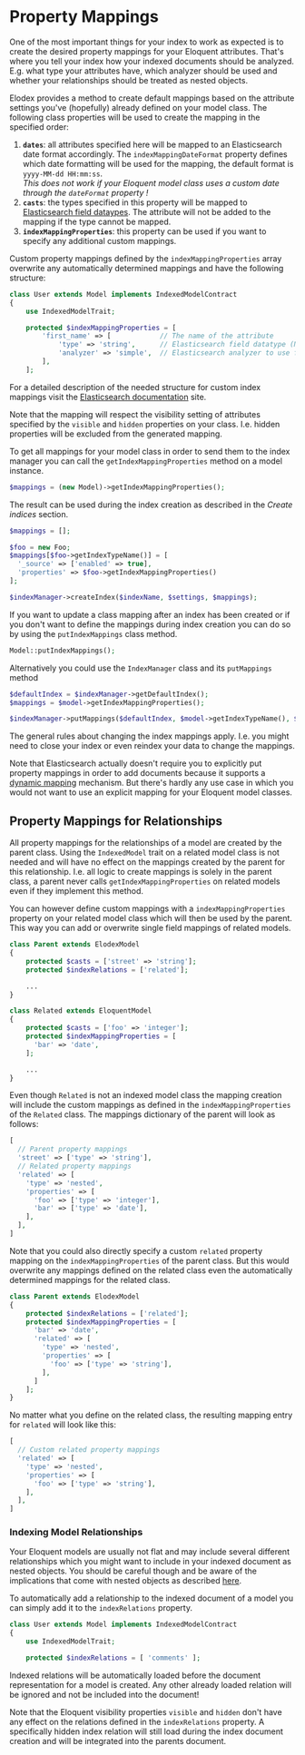 # Property Mappings
One of the most important things for your index to work as expected is to create the desired property mappings for your Eloquent attributes.
That's where you tell your index how your indexed documents should be analyzed. E.g. what type your attributes have, which analyzer should be used and whether your relationships should be treated as nested objects.

Elodex provides a method to create default mappings based on the attribute settings you've (hopefully) already defined on your model class.
The following class properties will be used to create the mapping in the specified order:

1. **`dates`**: all attributes specified here will be mapped to an Elasticsearch date format accordingly. The `indexMappingDateFormat` property defines which date formatting will be used for the mapping, the default format is `yyyy-MM-dd HH:mm:ss`.  
*This does not work if your Eloquent model class uses a custom date through the `dateFormat` property !*
2. **`casts`**: the types specified in this property will be mapped to [Elasticsearch field dataypes][Elasticsearch field datatypes]. The attribute will not be added to the mapping if the type cannot be mapped.
3. **`indexMappingProperties`**: this property can be used if you want to specify any additional custom mappings.

Custom property mappings defined by the `indexMappingProperties` array overwrite any automatically determined mappings and have the following structure:
```php
class User extends Model implements IndexedModelContract
{
    use IndexedModelTrait;

    protected $indexMappingProperties = [
        'first_name' => [            // The name of the attribute
            'type' => 'string',      // Elasticsearch field datatype (NOT the PHP data type!)
            'analyzer' => 'simple',  // Elasticsearch analyzer to use for this field
        ],
    ];
```
For a detailed description of the needed structure for custom index mappings visit the [Elasticsearch documentation][Elasticsearch mapping] site.

Note that the mapping will respect the visibility setting of attributes specified by the `visible` and `hidden` properties on your class.
I.e. hidden properties will be excluded from the generated mapping.

To get all mappings for your model class in order to send them to the index manager you can call the `getIndexMappingProperties` method on a model instance.
```php
$mappings = (new Model)->getIndexMappingProperties();
```

The result can be used during the index creation as described in the _Create indices_ section.
```php
$mappings = [];

$foo = new Foo;
$mappings[$foo->getIndexTypeName()] = [
  '_source' => ['enabled' => true],
  'properties' => $foo->getIndexMappingProperties()
];

$indexManager->createIndex($indexName, $settings, $mappings);
```

If you want to update a class mapping after an index has been created or if you don't want to define the mappings during index creation you can do so by using the `putIndexMappings` class method.
```php
Model::putIndexMappings();
```
Alternatively you could use the `IndexManager` class and its `putMappings` method
```php
$defaultIndex = $indexManager->getDefaultIndex();
$mappings = $model->getIndexMappingProperties();

$indexManager->putMappings($defaultIndex, $model->getIndexTypeName(), $mappings);
```
The general rules about changing the index mappings apply. I.e. you might need to close your index or even reindex your data to change the mappings.

Note that Elasticsearch actually doesn't require you to explicitly put property mappings in order to add documents because it supports a [dynamic mapping][Elasticsearch dynamic mapping] mechanism.
But there's hardly any use case in which you would not want to use an explicit mapping for your Eloquent model classes.


## Property Mappings for Relationships
All property mappings for the relationships of a model are created by the parent class.
Using the `IndexedModel` trait on a related model class is not needed and will have no effect on the mappings created by the parent for this relationship.
I.e. all logic to create mappings is solely in the parent class, a parent never calls `getIndexMappingProperties` on related models even if they implement this method.

You can however define custom mappings with a `indexMappingProperties` property on your related model class which will then be used by the parent.
This way you can add or overwrite single field mappings of related models.
```php
class Parent extends ElodexModel
{
    protected $casts = ['street' => 'string'];
    protected $indexRelations = ['related'];

    ...
}

class Related extends EloquentModel
{
    protected $casts = ['foo' => 'integer'];
    protected $indexMappingProperties = [
      'bar' => 'date',
    ];

    ...
}
```
Even though `Related` is not an indexed model class the mapping creation will include the custom mappings as defined in the `indexMappingProperties` of the `Related` class. The mappings dictionary of the parent will look as follows:
```php
[
  // Parent property mappings 
  'street' => ['type' => 'string'],
  // Related property mappings
  'related' => [
    'type' => 'nested',
    'properties' => [
      'foo' => ['type' => 'integer'],
      'bar' => ['type' => 'date'],
    ],
  ],
]
```

Note that you could also directly specify a custom `related` property mapping on the `indexMappingProperties` of the parent class.
But this would overwrite any mappings defined on the related class even the automatically determined mappings for the related class.
```php
class Parent extends ElodexModel
{
    protected $indexRelations = ['related'];
    protected $indexMappingProperties = [
      'bar' => 'date',
      'related' => [
        'type' => 'nested',
        'properties' => [
          'foo' => ['type' => 'string'],
        ],
      ]
    ];
}
```
No matter what you define on the related class, the resulting mapping entry for `related` will look like this:
```php
[
  // Custom related property mappings
  'related' => [
    'type' => 'nested',
    'properties' => [
      'foo' => ['type' => 'string'],
    ],
  ],
]
```


### Indexing Model Relationships
Your Eloquent models are usually not flat and may include several different relationships which you might want to include in your indexed document as nested objects.
You should be careful though and be aware of the implications that come with nested objects as described [here][Elasticsearch modeling your data].

To automatically add a relationship to the indexed document of a model you can simply add it to the `indexRelations` property.
```php
class User extends Model implements IndexedModelContract
{
    use IndexedModelTrait;

    protected $indexRelations = [ 'comments' ];
```
Indexed relations will be automatically loaded before the document representation for a model is created.
Any other already loaded relation will be ignored and not be included into the document!

Note that the Eloquent visibility properties `visible` and `hidden` don't have any effect on the relations defined in the `indexRelations` property.
A specifically hidden index relation will still load during the index document creation and will be integrated into the parents document.


[Elasticsearch field datatypes]: https://www.elastic.co/guide/en/elasticsearch/reference/current/mapping.html#_field_datatypes "Elasticsearch field datatypes"
[Elasticsearch mapping]: https://www.elastic.co/guide/en/elasticsearch/reference/current/mapping.html "Elasticsearch mapping"
[Elasticsearch dynamic mapping]: https://www.elastic.co/guide/en/elasticsearch/reference/current/mapping.html#_dynamic_mapping "Elastic search dynamic mapping"
[Elasticsearch modeling your data]: https://www.elastic.co/guide/en/elasticsearch/guide/current/modeling-your-data.html "Elasticsearch modeling your data"
